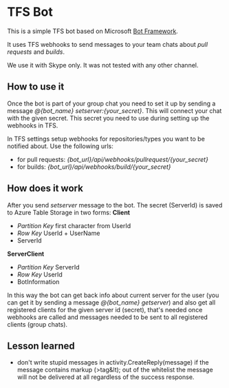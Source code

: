 # TFS Bot 

This is a simple TFS bot based on Microsoft [Bot Framework](https://dev.botframework.com/).

It uses TFS webhooks to send messages to your team chats about _pull requests_ and _builds_.

We use it with Skype only. It was not tested with any other channel.

## How to use it

Once the bot is part of your group chat you need to set it up by sending a message _@{bot_name} setserver:{your_secret}_. This will connect your chat with the given secret. This secret you need to use during setting up the webhooks in TFS.

In TFS settings setup webhooks for repositories/types you want to be notified about. Use the following urls:
- for pull requests: _{bot_url}/api/webhooks/pullrequest/{your_secret}_ 
- for builds:  _{bot_url}/api/webhooks/build/{your_secret}_ 

## How does it work

After you send _setserver_ message to the bot. The secret (ServerId) is saved to Azure Table Storage in two forms:
__Client__
- _Partition Key_ first character from UserId
- _Row Key_ UserId + UserName
- ServerId

__ServerClient__
- _Partition Key_ ServerId
- _Row Key_ UserId
- BotInformation

In this way the bot can get back info about current server for the user (you can get it by sending a message _@{bot_name} getserver_) and also get all registered clients for the given server id (secret), that's needed once webhooks are called and messages needed to be sent to all registered clients (group chats).

## Lesson learned 
- don't write stupid messages in activity.CreateReply(message) if the message contains markup (&gt;tag&lt); out of the whitelist the message will not be delivered at all regardless of the success response.
